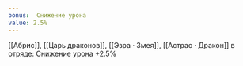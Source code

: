 ```yaml
---
bonus:  Снижение урона 
value: 2.5%
---
```

[[Абрис]], [[Царь драконов]], [[Эзра · Змея]], [[Астрас · Дракон]] в отряде: Снижение урона +2.5%
